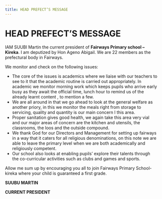 ```yaml
---
title: HEAD PREFECT’S MESSAGE
---
```

# HEAD PREFECT’S MESSAGE

IAM SUUBI Martin the current president of **Fairways Primary school –Kireka**. I am deputized by Hon Ageno Abigail. We are 22 members as the prefectural body in Fairways.

We monitor and check on the following issues:

* The core of the issues is academics where we liaise with our teachers to see to it that the academic routine is carried out appropriately. In academic we monitor morning work which keeps pupils who arrive early busy as they await the official time, lunch hour to remind us of the already learnt content , to mention a few.
* We are all around in that we go ahead to look at the general welfare as another priory, in this we monitor the meals right from storage to servicing, quality and quantity is our main concern I this area.
* Proper sanitation gives good health, we again take this area very vial and our major areas of concern are the kitchen and utensils, the classrooms, the loos and the outside compound.
* We thank God for our Directors and Management for setting up fairways in a way that it caters for all religious denominations, on this note we are able to leave the primary level when we are both academically and religiously competent.
* Our school also looks at enabling pupils’ explore their talents through the co-curricular activities such as clubs and games and sports.

Allow me sum up by encouraging you all to join Fairways Primary School-kireka where your child is guaranteed a first grade.

 **SUUBU MARTIN**

**CURRENT PRESIDENT**
